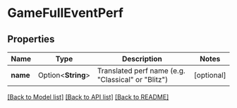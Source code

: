 # GameFullEventPerf

## Properties

Name | Type | Description | Notes
------------ | ------------- | ------------- | -------------
**name** | Option<**String**> | Translated perf name (e.g. \"Classical\" or \"Blitz\") | [optional]

[[Back to Model list]](../README.md#documentation-for-models) [[Back to API list]](../README.md#documentation-for-api-endpoints) [[Back to README]](../README.md)


